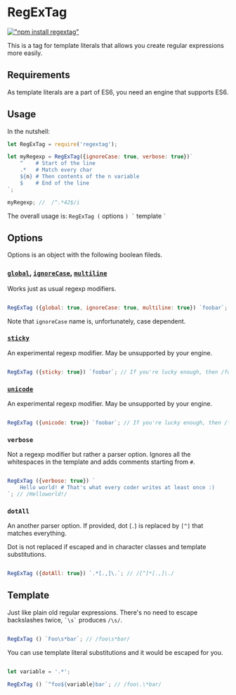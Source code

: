 # RegExTag

[!["npm install regextag"][npm-badge]][npm-link]

This is a tag for template literals that allows you create regular expressions more easily.

## Requirements

As template literals are a part of ES6, you need an engine that supports ES6.

## Usage

In the nutshell:

```javascript
let RegExTag = require('regextag');

let myRegexp = RegExTag({ignoreCase: true, verbose: true})`
    ^    # Start of the line
    .*   # Match every char
    ${n} # Then contents of the n variable
    $    # End of the line
`;

myRegexp; //  /^.*42$/i

```

The overall usage is: ``` RegExTag ( ``` options ``` ) ` ``` template ``` ` ```

## Options

Options is an object with the following boolean fileds.

### [`global`][mdn-global], [`ignoreCase`][mdn-ignorecase], [`multiline`][mdn-multiline]

Works just as usual regexp modifiers.

```javascript

RegExTag ({global: true, ignoreCase: true, multiline: true}) `foobar`; // /foobar/gim

```

Note that `ignoreCase` name is, unfortunately, case dependent.

### [`sticky`][mdn-sticky]

An experimental regexp modifier. May be unsupported by your engine.

```javascript

RegExTag ({sticky: true}) `foobar`; // If you're lucky enough, then /foobar/y

```

### [`unicode`][mdn-unicode]

An experimental regexp modifier. May be unsupported by your engine.

```javascript

RegExTag ({unicode: true}) `foobar`; // If you're lucky enough, then /foobar/u

```

### `verbose`

Not a regexp modifier but rather a parser option. Ignores all the whitespaces in the template and adds comments starting from `#`.

```javascript

RegExTag ({verbose: true}) `
    Hello world! # That's what every coder writes at least once :)
`; // /Helloworld!/

```

### `dotAll`

An another parser option. If provided, dot (`.`) is replaced by `[^]` that matches everything.

Dot is not replaced if escaped and in character classes and template substitutions.

```javascript

RegExTag ({dotAll: true}) `.*[.,]\.`; // /[^]*[.,]\./

```

## Template

Just like plain old regular expressions. There's no need to escape backslashes twice, `` `\s` `` produces `/\s/`.

```javascript

RegExTag () `Foo\s*bar`; // /foo\s*bar/

```

You can use template literal substitutions and it would be escaped for you.

```javascript

let variable = '.*';

RegExTag () `^foo${variable}bar`; // /foo\.\*bar/

```

[npm-badge]: https://nodei.co/npm/regextag.png?downloads=true&downloadRank=true&stars=true "npm install regextag"
[npm-link]: https://www.npmjs.com/package/regextag

[mdn-global]: https://developer.mozilla.org/en/docs/Web/JavaScript/Reference/Global_Objects/RegExp/global
[mdn-ignorecase]: https://developer.mozilla.org/en/docs/Web/JavaScript/Reference/Global_Objects/RegExp/ignoreCase
[mdn-multiline]: https://developer.mozilla.org/en/docs/Web/JavaScript/Reference/Global_Objects/RegExp/multiline
[mdn-sticky]: https://developer.mozilla.org/en/docs/Web/JavaScript/Reference/Global_Objects/RegExp/sticky
[mdn-unicode]: https://developer.mozilla.org/en/docs/Web/JavaScript/Reference/Global_Objects/RegExp/unicode
